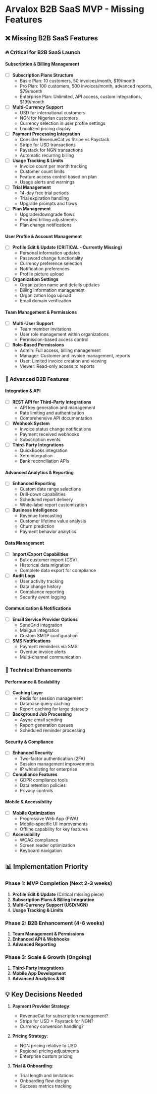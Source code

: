 # Arvalox B2B SaaS MVP - Missing Features

## ❌ Missing B2B SaaS Features

### 🔥 Critical for B2B SaaS Launch

#### Subscription & Billing Management
- [ ] **Subscription Plans Structure**
  - Basic Plan: 10 customers, 50 invoices/month, $19/month
  - Pro Plan: 100 customers, 500 invoices/month, advanced reports, $79/month
  - Enterprise Plan: Unlimited, API access, custom integrations, $199/month
- [ ] **Multi-Currency Support** 
  - USD for international customers
  - NGN for Nigerian customers
  - Currency selection in user profile settings
  - Localized pricing display
- [ ] **Payment Processing Integration**
  - Consider RevenueCat vs Stripe vs Paystack
  - Stripe for USD transactions
  - Paystack for NGN transactions
  - Automatic recurring billing
- [ ] **Usage Tracking & Limits**
  - Invoice count per month tracking
  - Customer count limits
  - Feature access control based on plan
  - Usage alerts and warnings
- [ ] **Trial Management**
  - 14-day free trial periods
  - Trial expiration handling
  - Upgrade prompts and flows
- [ ] **Plan Management**
  - Upgrade/downgrade flows
  - Prorated billing adjustments
  - Plan change notifications

#### User Profile & Account Management
- [ ] **Profile Edit & Update (CRITICAL - Currently Missing)**
  - Personal information updates
  - Password change functionality
  - Currency preference selection
  - Notification preferences
  - Profile picture upload
- [ ] **Organization Settings**
  - Organization name and details updates
  - Billing information management
  - Organization logo upload
  - Email domain verification

#### Team Management & Permissions
- [ ] **Multi-User Support**
  - Team member invitations
  - User role management within organizations
  - Permission-based access control
- [ ] **Role-Based Permissions**
  - Admin: Full access, billing management
  - Manager: Customer and invoice management, reports
  - User: Limited invoice creation and viewing
  - Viewer: Read-only access to reports

### 🚀 Advanced B2B Features

#### Integration & API
- [ ] **REST API for Third-Party Integrations**
  - API key generation and management
  - Rate limiting and authentication
  - Comprehensive API documentation
- [ ] **Webhook System**
  - Invoice status change notifications
  - Payment received webhooks
  - Subscription events
- [ ] **Third-Party Integrations**
  - QuickBooks integration
  - Xero integration
  - Bank reconciliation APIs

#### Advanced Analytics & Reporting
- [ ] **Enhanced Reporting**
  - Custom date range selections
  - Drill-down capabilities
  - Scheduled report delivery
  - White-label report customization
- [ ] **Business Intelligence**
  - Revenue forecasting
  - Customer lifetime value analysis
  - Churn prediction
  - Payment behavior analytics

#### Data Management
- [ ] **Import/Export Capabilities**
  - Bulk customer import (CSV)
  - Historical data migration
  - Complete data export for compliance
- [ ] **Audit Logs**
  - User activity tracking
  - Data change history
  - Compliance reporting
  - Security event logging

#### Communication & Notifications
- [ ] **Email Service Provider Options**
  - SendGrid integration
  - Mailgun integration
  - Custom SMTP configuration
- [ ] **SMS Notifications**
  - Payment reminders via SMS
  - Overdue invoice alerts
  - Multi-channel communication

### 🔧 Technical Enhancements

#### Performance & Scalability
- [ ] **Caching Layer**
  - Redis for session management
  - Database query caching
  - Report caching for large datasets
- [ ] **Background Job Processing**
  - Async email sending
  - Report generation queues
  - Scheduled reminder processing

#### Security & Compliance
- [ ] **Enhanced Security**
  - Two-factor authentication (2FA)
  - Session management improvements
  - IP whitelisting for enterprise
- [ ] **Compliance Features**
  - GDPR compliance tools
  - Data retention policies
  - Privacy controls

#### Mobile & Accessibility
- [ ] **Mobile Optimization**
  - Progressive Web App (PWA)
  - Mobile-specific UI improvements
  - Offline capability for key features
- [ ] **Accessibility**
  - WCAG compliance
  - Screen reader optimization
  - Keyboard navigation

## 📊 Implementation Priority

### Phase 1: MVP Completion (Next 2-3 weeks)
1. **Profile Edit & Update** (Critical missing piece)
2. **Subscription Plans & Billing Integration**
3. **Multi-Currency Support (USD/NGN)**
4. **Usage Tracking & Limits**

### Phase 2: B2B Enhancement (4-6 weeks)
1. **Team Management & Permissions**
2. **Enhanced API & Webhooks**
3. **Advanced Reporting**

### Phase 3: Scale & Growth (Ongoing)
1. **Third-Party Integrations**
2. **Mobile App Development**
3. **Advanced Analytics & BI**

## 💡 Key Decisions Needed

1. **Payment Provider Strategy**:
   - RevenueCat for subscription management?
   - Stripe for USD + Paystack for NGN?
   - Currency conversion handling?

2. **Pricing Strategy**:
   - NGN pricing relative to USD
   - Regional pricing adjustments
   - Enterprise custom pricing

3. **Trial & Onboarding**:
   - Trial length and limitations
   - Onboarding flow design
   - Success metrics tracking